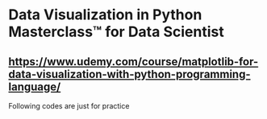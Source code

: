 # Data Visualization in Python Masterclass™ for Data Scientist

## https://www.udemy.com/course/matplotlib-for-data-visualization-with-python-programming-language/

Following codes are just for practice


